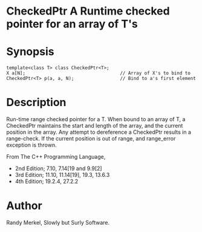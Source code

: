 # CheckedPtr<T> A Runtime checked pointer for an array of T's

# Synopsis

    template<class T> class CheckedPtr<T>;
    X a[N];                                   // Array of X's to bind to
    CheckedPtr<T> p(a, a, N);                 // Bind to a's first element

# Description

Run-time range checked pointer for a T. When bound to an array of T, a
CheckedPtr<T> maintains the start and length of the array, and the current
position in the array. Any attempt to dereference a CheckedPtr<T> results in a
range-check. If the current position is out of range, and range_error
exception is thrown.

From The C++ Programming Language, 
- 2nd Edition; 7.10, 7.14[19 and 9.9[2]
- 3rd Edition; 11.10, 11.14[19], 19.3, 13.6.3
- 4th Edition; 19.2.4, 27.2.2

# Author

Randy Merkel, 
Slowly but Surly Software.
